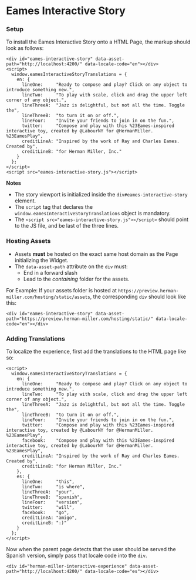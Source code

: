 # Eames Interactive Story

### Setup

To install the Eames Interactive Story onto a HTML Page, the markup should look as follows:

```
<div id="eames-interactive-story" data-asset-path="http://localhost:4200/" data-locale-code="en"></div>
<script>
  window.eamesInteractiveStoryTranslations = {
    en: {
      lineOne:     "Ready to compose and play? Click on any object to introduce something new.",
      lineTwo:     "To play with scale, click and drag the upper left corner of any object.",
      lineThreeA:  "Jazz is delightful, but not all the time. Toggle the",
      lineThreeB:  "to turn it on or off.",
      lineFour:    "Invite your friends to join in on the fun.",
      twitter:     "Compose and play with this %23Eames-inspired interactive toy, created by @LabourNY for @HermanMiller. %23EamesPlay",
      creditLineA: "Inspired by the work of Ray and Charles Eames. Created by",
      creditLineB: "for Herman Miller, Inc."
    }
  };
</script>
<script src="eames-interactive-story.js"></script>
```

**Notes**

- The story viewport is initialized inside the `div#eames-interactive-story` element.
- The `script` tag that declares the `window.eamesInteractiveStoryTranslations` object is mandatory.
- The `<script src="eames-interactive-story.js"></script>` should point to the JS file, and be last of the three lines.

### Hosting Assets

- Assets **must** be hosted on the exact same host domain as the Page initializing the Widget.
- The `data-asset-path` attribute on the `div` must:
    - End in a forward slash
    - Lead to the *containing* folder for the assets.

For Example: If your assets folder is hosted at `https://preview.herman-miller.com/hosting/static/assets`, the corresponding `div` should
look like this:
```
<div id="eames-interactive-story" data-asset-path="https://preview.herman-miller.com/hosting/static/" data-locale-code="en"></div>
```

### Adding Translations

To localize the experience, first add the translations to the HTML page like so:

```
<script>
  window.eamesInteractiveStoryTranslations = {
    en: {
      lineOne:     "Ready to compose and play? Click on any object to introduce something new.",
      lineTwo:     "To play with scale, click and drag the upper left corner of any object.",
      lineThreeA:  "Jazz is delightful, but not all the time. Toggle the",
      lineThreeB:  "to turn it on or off.",
      lineFour:    "Invite your friends to join in on the fun.",
      twitter:     "Compose and play with this %23Eames-inspired interactive toy, created by @LabourNY for @HermanMiller. %23EamesPlay",
      facebook:    "Compose and play with this %23Eames-inspired interactive toy, created by @LabourNY for @HermanMiller. %23EamesPlay",
      creditLineA: "Inspired by the work of Ray and Charles Eames. Created by",
      creditLineB: "for Herman Miller, Inc."
    },
    es: {
      lineOne:     "this",
      lineTwo:     "is where",
      lineThreeA:  "your",
      lineThreeB:  "spanish",
      lineFour:    "version",
      twitter:     "will",
      facebook:    "go",
      creditLineA: "amigo",
      creditLineB: ":)"
    }
  };
</script>
```

Now when the parent page detects that the user should be served the Spanish version, simply pass
that locale code into the `div`.

```
<div id="herman-miller-interactive-experience" data-asset-path="http://localhost:4200/" data-locale-code="es"></div>
```
